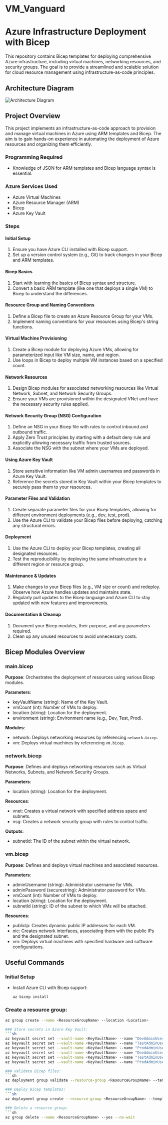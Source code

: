 # VM_Vanguard
# Azure Infrastructure Deployment with Bicep

This repository contains Bicep templates for deploying comprehensive Azure infrastructure, including virtual machines, networking resources, and security groups. The goal is to provide a streamlined and scalable solution for cloud resource management using infrastructure-as-code principles.

## Architecture Diagram

![Architecture Diagram](VM_Vanguard.png)

## Project Overview

This project implements an infrastructure-as-code approach to provision and manage virtual machines in Azure using ARM templates and Bicep. The aim is to gain hands-on experience in automating the deployment of Azure resources and organizing them efficiently.

### Programming Required
- Knowledge of JSON for ARM templates and Bicep language syntax is essential.

### Azure Services Used
- Azure Virtual Machines
- Azure Resource Manager (ARM)
- Bicep
- Azure Key Vault

### Steps

#### Initial Setup
1. Ensure you have Azure CLI installed with Bicep support.
2. Set up a version control system (e.g., Git) to track changes in your Bicep and ARM templates.

#### Bicep Basics
1. Start with learning the basics of Bicep syntax and structure.
2. Convert a basic ARM template (like one that deploys a single VM) to Bicep to understand the differences.

#### Resource Group and Naming Conventions
1. Define a Bicep file to create an Azure Resource Group for your VMs.
2. Implement naming conventions for your resources using Bicep's string functions.

#### Virtual Machine Provisioning
1. Create a Bicep module for deploying Azure VMs, allowing for parameterized input like VM size, name, and region.
2. Use loops in Bicep to deploy multiple VM instances based on a specified count.

#### Network Resources
1. Design Bicep modules for associated networking resources like Virtual Network, Subnet, and Network Security Groups.
2. Ensure your VMs are provisioned within the designated VNet and have the necessary security rules applied.

#### Network Security Group (NSG) Configuration
1. Define an NSG in your Bicep file with rules to control inbound and outbound traffic.
2. Apply Zero Trust principles by starting with a default deny rule and explicitly allowing necessary traffic from trusted sources.
3. Associate the NSG with the subnet where your VMs are deployed.

#### Using Azure Key Vault
1. Store sensitive information like VM admin usernames and passwords in Azure Key Vault.
2. Reference the secrets stored in Key Vault within your Bicep templates to securely pass them to your resources.

#### Parameter Files and Validation
1. Create separate parameter files for your Bicep templates, allowing for different environment deployments (e.g., dev, test, prod).
2. Use the Azure CLI to validate your Bicep files before deploying, catching any structural errors.

#### Deployment
1. Use the Azure CLI to deploy your Bicep templates, creating all designated resources.
2. Test the reproducibility by deploying the same infrastructure to a different region or resource group.

#### Maintenance & Updates
1. Make changes to your Bicep files (e.g., VM size or count) and redeploy. Observe how Azure handles updates and maintains state.
2. Regularly pull updates to the Bicep language and Azure CLI to stay updated with new features and improvements.

#### Documentation & Cleanup
1. Document your Bicep modules, their purpose, and any parameters required.
2. Clean up any unused resources to avoid unnecessary costs.

## Bicep Modules Overview

### main.bicep
**Purpose**: Orchestrates the deployment of resources using various Bicep modules.

**Parameters**:
- keyVaultName (string): Name of the Key Vault.
- vmCount (int): Number of VMs to deploy.
- location (string): Location for the deployment.
- environment (string): Environment name (e.g., Dev, Test, Prod).

**Modules**:
- network: Deploys networking resources by referencing `network.bicep`.
- vm: Deploys virtual machines by referencing `vm.bicep`.

### network.bicep
**Purpose**: Defines and deploys networking resources such as Virtual Networks, Subnets, and Network Security Groups.

**Parameters**:
- location (string): Location for the deployment.

**Resources**:
- vnet: Creates a virtual network with specified address space and subnets.
- nsg: Creates a network security group with rules to control traffic.

**Outputs**:
- subnetId: The ID of the subnet within the virtual network.

### vm.bicep
**Purpose**: Defines and deploys virtual machines and associated resources.

**Parameters**:
- adminUsername (string): Administrator username for VMs.
- adminPassword (securestring): Administrator password for VMs.
- vmCount (int): Number of VMs to deploy.
- location (string): Location for the deployment.
- subnetId (string): ID of the subnet to which VMs will be attached.

**Resources**:
- publicIp: Creates dynamic public IP addresses for each VM.
- nic: Creates network interfaces, associating them with the public IPs and the designated subnet.
- vm: Deploys virtual machines with specified hardware and software configurations.

## Useful Commands

### Initial Setup
- Install Azure CLI with Bicep support:
  ```sh
  az bicep install

### Create a resource group:
 ```sh
az group create --name <ResourceGroupName> --location <Location>
 
### Store secrets in Azure Key Vault:
```sh
az keyvault secret set --vault-name <KeyVaultName> --name "DevAdminUsername" --value "dev_admin"
az keyvault secret set --vault-name <KeyVaultName> --name "TestAdminUsername" --value "test_admin"
az keyvault secret set --vault-name <KeyVaultName> --name "ProdAdminUsername" --value "prod_admin"
az keyvault secret set --vault-name <KeyVaultName> --name "DevAdminUsername" --value "dev_admin"
az keyvault secret set --vault-name <KeyVaultName> --name "TestAdminUsername" --value "test_admin"
az keyvault secret set --vault-name <KeyVaultName> --name "ProdAdminUsername" --value "prod_admin"

### Validate Bicep files:
```sh
az deployment group validate --resource-group <ResourceGroupName> --template-file main.bicep --parameters @dev.parameters.json

### Deploy Bicep templates:
```sh
az deployment group create --resource-group <ResourceGroupName> --template-file main.bicep --parameters @dev.parameters.json

### Delete a resource group:
```sh
az group delete --name <ResourceGroupName> --yes --no-wait